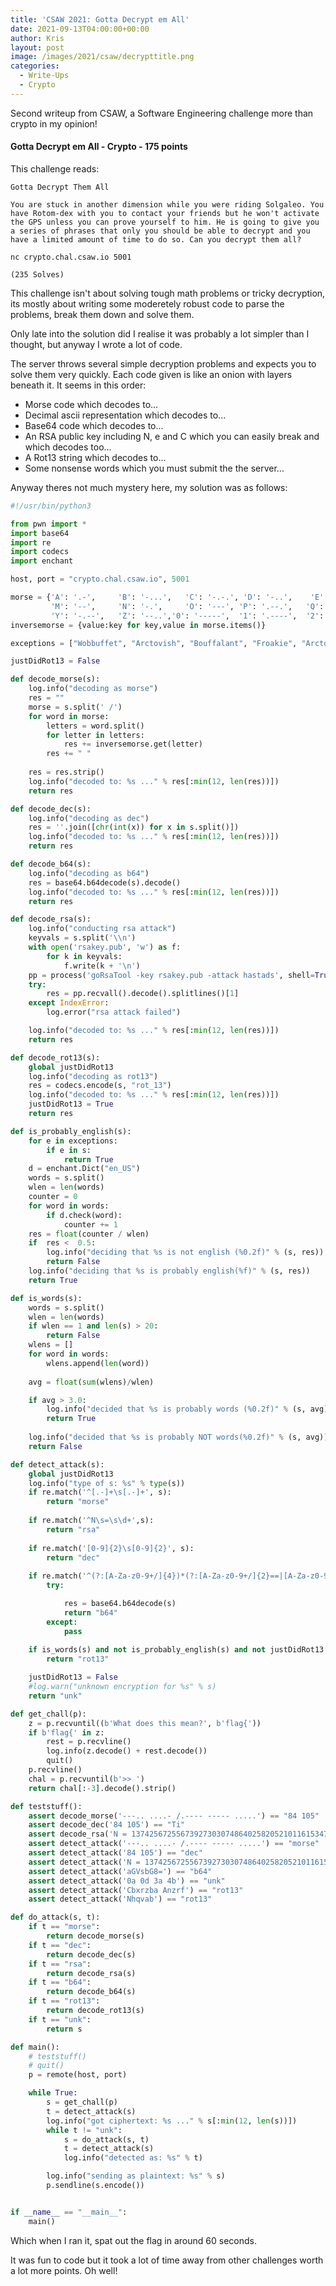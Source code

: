 ```yaml
---
title: 'CSAW 2021: Gotta Decrypt em All'
date: 2021-09-13T04:00:00+00:00
author: Kris
layout: post
image: /images/2021/csaw/decrypttitle.png
categories:
  - Write-Ups
  - Crypto
---
```

Second writeup from CSAW, a Software Engineering challenge more than crypto in my opinion!

#### <a name="decryptemall"></a>Gotta Decrypt em All - Crypto - 175 points

This challenge reads:

```
Gotta Decrypt Them All

You are stuck in another dimension while you were riding Solgaleo. You 
have Rotom-dex with you to contact your friends but he won't activate 
the GPS unless you can prove yourself to him. He is going to give you 
a series of phrases that only you should be able to decrypt and you 
have a limited amount of time to do so. Can you decrypt them all?

nc crypto.chal.csaw.io 5001

(235 Solves)
```

This challenge isn't about solving tough math problems or tricky decryption, its mostly about writing some moderetely robust code to parse the problems, break them down and solve them.

Only late into the solution did I realise it was probably a lot simpler than I thought, but anyway I wrote a lot of code.

The server throws several simple decryption problems and expects you to solve them very quickly. Each code given is like an onion with layers beneath it. It seems in this order:

- Morse code which decodes to...
- Decimal ascii representation which decodes to...
- Base64 code which decodes to...
- An RSA public key including N, e and C which you can easily break and which decodes too...
- A Rot13 string which decodes to...
- Some nonsense words which you must submit the the server...

Anyway theres not much mystery here, my solution was as follows:

```python
#!/usr/bin/python3

from pwn import *
import base64
import re
import codecs
import enchant

host, port = "crypto.chal.csaw.io", 5001

morse = {'A': '.-',     'B': '-...',   'C': '-.-.', 'D': '-..',    'E': '.',      'F': '..-.', 'G': '--.',    'H': '....',   'I': '..', 'J': '.---',   'K': '-.-',    'L': '.-..',
         'M': '--',     'N': '-.',     'O': '---', 'P': '.--.',   'Q': '--.-',   'R': '.-.','S': '...',    'T': '-',      'U': '..-', 'V': '...-',   'W': '.--',    'X': '-..-',
         'Y': '-.--',   'Z': '--..','0': '-----',  '1': '.----',  '2': '..---', '3': '...--',  '4': '....-',  '5': '.....','6': '-....',  '7': '--...',  '8': '---..','9': '----.'}
inversemorse = {value:key for key,value in morse.items()}

exceptions = ["Wobbuffet", "Arctovish", "Bouffalant", "Froakie", "Arctozolt"]

justDidRot13 = False

def decode_morse(s):
    log.info("decoding as morse")
    res = ""
    morse = s.split(' /')
    for word in morse:
        letters = word.split()
        for letter in letters:
            res += inversemorse.get(letter)
        res += " "
    
    res = res.strip()
    log.info("decoded to: %s ..." % res[:min(12, len(res))])
    return res

def decode_dec(s):
    log.info("decoding as dec")
    res = ''.join([chr(int(x)) for x in s.split()])
    log.info("decoded to: %s ..." % res[:min(12, len(res))])
    return res

def decode_b64(s):
    log.info("decoding as b64")
    res = base64.b64decode(s).decode()
    log.info("decoded to: %s ..." % res[:min(12, len(res))])
    return res

def decode_rsa(s):
    log.info("conducting rsa attack")
    keyvals = s.split('\\n')
    with open('rsakey.pub', 'w') as f:
        for k in keyvals:
            f.write(k + '\n')
    pp = process('goRsaTool -key rsakey.pub -attack hastads', shell=True)
    try:
        res = pp.recvall().decode().splitlines()[1]
    except IndexError:
        log.error("rsa attack failed")

    log.info("decoded to: %s ..." % res[:min(12, len(res))])        
    return res

def decode_rot13(s):
    global justDidRot13
    log.info("decoding as rot13")
    res = codecs.encode(s, "rot_13")
    log.info("decoded to: %s ..." % res[:min(12, len(res))]) 
    justDidRot13 = True       
    return res

def is_probably_english(s):
    for e in exceptions:
        if e in s:
            return True
    d = enchant.Dict("en_US")
    words = s.split()
    wlen = len(words)
    counter = 0
    for word in words:
        if d.check(word):
            counter += 1 
    res = float(counter / wlen)
    if  res <  0.5:
        log.info("deciding that %s is not english (%0.2f)" % (s, res))
        return False
    log.info("deciding that %s is probably english(%f)" % (s, res))
    return True

def is_words(s):
    words = s.split()
    wlen = len(words)
    if wlen == 1 and len(s) > 20:
        return False
    wlens = []
    for word in words:
        wlens.append(len(word))
    
    avg = float(sum(wlens)/wlen)

    if avg > 3.0:
        log.info("decided that %s is probably words (%0.2f)" % (s, avg))
        return True
    
    log.info("decided that %s is probably NOT words(%0.2f)" % (s, avg))
    return False

def detect_attack(s):
    global justDidRot13
    log.info("type of s: %s" % type(s))
    if re.match('^[.-]+\s[.-]+', s):
        return "morse"
    
    if re.match('^N\s=\s\d+',s):
        return "rsa"
    
    if re.match('[0-9]{2}\s[0-9]{2}', s):
        return "dec"
    
    if re.match('^(?:[A-Za-z0-9+/]{4})*(?:[A-Za-z0-9+/]{2}==|[A-Za-z0-9+/]{3}=)?$', s) and len(s) > 15:
        try:

            res = base64.b64decode(s)
            return "b64"
        except:
            pass
    
    if is_words(s) and not is_probably_english(s) and not justDidRot13:
        return "rot13"

    justDidRot13 = False
    #log.warn("unknown encryption for %s" % s)
    return "unk"

def get_chall(p):
    z = p.recvuntil((b'What does this mean?', b'flag{'))
    if b'flag{' in z:
        rest = p.recvline()
        log.info(z.decode() + rest.decode())
        quit()
    p.recvline()
    chal = p.recvuntil(b'>> ')
    return chal[:-3].decode().strip()

def teststuff():
    assert decode_morse('---.. ....- /.---- ----- .....') == "84 105"
    assert decode_dec('84 105') == "Ti"
    assert decode_rsa('N = 137425672556739273030748640258205210116153474880488589847281419295608608517430318444692184153927476177033566842517562867336749010217865190815622813967554329700303230164068787074096163048454066981689296885580800937011789021736936848702792528039372388949366708604807034984009711327938053861353031046439467848541\\ne = 3\\nc = 152167424273977436702890273274501734012765882487008338973232502170356375148818609621863975256') == 'Cbxrzba Anzrf'
    assert detect_attack('---.. ....- /.---- ----- .....') == "morse"
    assert detect_attack('84 105') == "dec"
    assert detect_attack('N = 137425672556739273030748640258205210116153474880488589847281419295608608517430318444692184153927476177033566842517562867336749010217865190815622813967554329700303230164068787074096163048454066981689296885580800937011789021736936848702792528039372388949366708604807034984009711327938053861353031046439467848541\\ne = 3\\nc = 152167424273977436702890273274501734012765882487008338973232502170356375148818609621863975256') == "rsa"
    assert detect_attack('aGVsbG8=') == "b64"
    assert detect_attack('0a 0d 3a 4b') == "unk"
    assert detect_attack('Cbxrzba Anzrf') == "rot13"
    assert detect_attack('Nhqvab') == "rot13"

def do_attack(s, t):
    if t == "morse":
        return decode_morse(s)
    if t == "dec":
        return decode_dec(s)
    if t == "rsa":
        return decode_rsa(s)
    if t == "b64":
        return decode_b64(s)
    if t == "rot13":
        return decode_rot13(s)
    if t == "unk":
        return s

def main():
    # teststuff()
    # quit()
    p = remote(host, port)

    while True:
        s = get_chall(p)
        t = detect_attack(s)
        log.info("got ciphertext: %s ..." % s[:min(12, len(s))])
        while t != "unk":
            s = do_attack(s, t)
            t = detect_attack(s)
            log.info("detected as: %s" % t)

        log.info("sending as plaintext: %s" % s)
        p.sendline(s.encode())


if __name__ == "__main__":
    main()
```

Which when I ran it, spat out the flag in around 60 seconds. 

It was fun to code but it took a lot of time away from other challenges worth a lot more points. Oh well!
